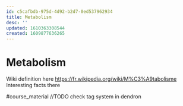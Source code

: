 ```yaml
---
id: c5cafbdb-975d-4d92-b2d7-0ed537962934
title: Metabolism
desc: ''
updated: 1610363308544
created: 1609877636265
---
```


# Metabolism

Wiki definition here https://fr.wikipedia.org/wiki/M%C3%A9tabolisme
Interesting facts there

#course_material //TODO check tag system in dendron

